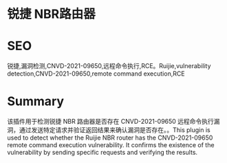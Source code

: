 # 锐捷 NBR路由器
# SEO
锐捷,漏洞检测,CNVD-2021-09650,远程命令执行,RCE。Ruijie,vulnerability detection,CNVD-2021-09650,remote command execution,RCE
# Summary
该插件用于检测锐捷 NBR 路由器是否存在 CNVD-2021-09650 远程命令执行漏洞，通过发送特定请求并验证返回结果来确认漏洞是否存在。。This plugin is used to detect whether the Ruijie NBR router has the CNVD-2021-09650 remote command execution vulnerability. It confirms the existence of the vulnerability by sending specific requests and verifying the results.
